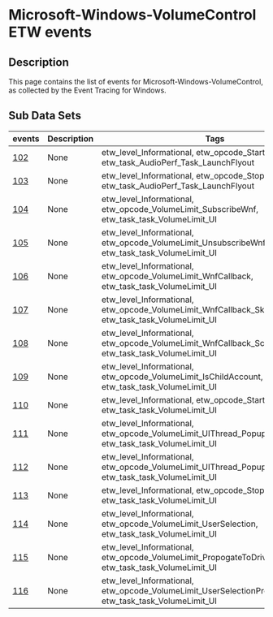 # Microsoft-Windows-VolumeControl ETW events

## Description
This page contains the list of events for Microsoft-Windows-VolumeControl, as collected by the Event Tracing for Windows.

## Sub Data Sets
|events|Description|Tags|
|---|---|---|
|[102](events/event-102.md)|None|etw_level_Informational, etw_opcode_Start, etw_task_AudioPerf_Task_LaunchFlyout|
|[103](events/event-103.md)|None|etw_level_Informational, etw_opcode_Stop, etw_task_AudioPerf_Task_LaunchFlyout|
|[104](events/event-104.md)|None|etw_level_Informational, etw_opcode_VolumeLimit_SubscribeWnf, etw_task_task_VolumeLimit_UI|
|[105](events/event-105.md)|None|etw_level_Informational, etw_opcode_VolumeLimit_UnsubscribeWnf, etw_task_task_VolumeLimit_UI|
|[106](events/event-106.md)|None|etw_level_Informational, etw_opcode_VolumeLimit_WnfCallback, etw_task_task_VolumeLimit_UI|
|[107](events/event-107.md)|None|etw_level_Informational, etw_opcode_VolumeLimit_WnfCallback_Skip, etw_task_task_VolumeLimit_UI|
|[108](events/event-108.md)|None|etw_level_Informational, etw_opcode_VolumeLimit_WnfCallback_ScheduleUI, etw_task_task_VolumeLimit_UI|
|[109](events/event-109.md)|None|etw_level_Informational, etw_opcode_VolumeLimit_IsChildAccount, etw_task_task_VolumeLimit_UI|
|[110](events/event-110.md)|None|etw_level_Informational, etw_opcode_Start, etw_task_task_VolumeLimit_UI|
|[111](events/event-111.md)|None|etw_level_Informational, etw_opcode_VolumeLimit_UIThread_PopupWindowFactory, etw_task_task_VolumeLimit_UI|
|[112](events/event-112.md)|None|etw_level_Informational, etw_opcode_VolumeLimit_UIThread_PopupUI, etw_task_task_VolumeLimit_UI|
|[113](events/event-113.md)|None|etw_level_Informational, etw_opcode_Stop, etw_task_task_VolumeLimit_UI|
|[114](events/event-114.md)|None|etw_level_Informational, etw_opcode_VolumeLimit_UserSelection, etw_task_task_VolumeLimit_UI|
|[115](events/event-115.md)|None|etw_level_Informational, etw_opcode_VolumeLimit_PropogateToDriver, etw_task_task_VolumeLimit_UI|
|[116](events/event-116.md)|None|etw_level_Informational, etw_opcode_VolumeLimit_UserSelectionPropogationResult, etw_task_task_VolumeLimit_UI|
